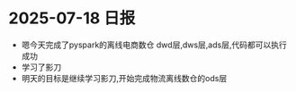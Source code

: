 
# 2025-07-18 日报

*  嗯今天完成了pyspark的离线电商数仓 dwd层,dws层,ads层,代码都可以执行成功
*  学习了影刀
*  明天的目标是继续学习影刀,开始完成物流离线数仓的ods层


